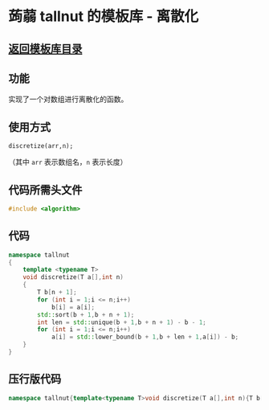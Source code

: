 # 蒟蒻 tallnut 的模板库 - 离散化
## [返回模板库目录](https://tallnutliu.github.io/github-pages/2025/02/15/My-Templates-(Chinese-version).html)
## 功能
实现了一个对数组进行离散化的函数。
## 使用方式
`discretize(arr,n);`

（其中 `arr` 表示数组名，`n` 表示长度）
## 代码所需头文件
```cpp
#include <algorithm>
```
## 代码
```cpp
namespace tallnut
{
	template <typename T>
	void discretize(T a[],int n)
	{
		T b[n + 1];
		for (int i = 1;i <= n;i++)
			b[i] = a[i];
		std::sort(b + 1,b + n + 1);
		int len = std::unique(b + 1,b + n + 1) - b - 1;
		for (int i = 1;i <= n;i++)
			a[i] = std::lower_bound(b + 1,b + len + 1,a[i]) - b;
	}
}
```
## 压行版代码
```cpp
namespace tallnut{template<typename T>void discretize(T a[],int n){T b[n+1];for(int i=1;i<=n;i++)b[i]=a[i];std::sort(b+1,b+n+1);int len=std::unique(b+1,b+n+1)-b-1;for(int i=1;i<=n;i++)a[i]=std::lower_bound(b+1,b+len+1,a[i])-b;}}
```
